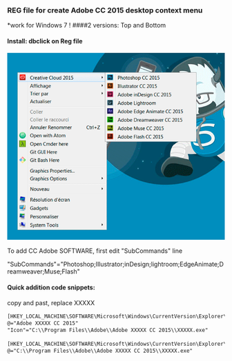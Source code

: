 ### REG file for create Adobe CC 2015 desktop context menu
*work for Windows 7 !
####2 versions: Top and Bottom
#### Install: dbclick on Reg file

![context](https://github.com/manolenso/CC2015-context-menu/blob/master/screen/capture.png)

To add CC Adobe SOFTWARE, first edit "SubCommands" line

"SubCommands"="Photoshop;Illustrator;inDesign;lightroom;EdgeAnimate;Dreamweaver;Muse;Flash"


#### Quick addition code snippets:
copy and past, replace XXXXX


````reg
[HKEY_LOCAL_MACHINE\SOFTWARE\Microsoft\Windows\CurrentVersion\Explorer\CommandStore\shell\XXXXX]
@="Adobe XXXXX CC 2015"
"Icon"="C:\\Program Files\\Adobe\\Adobe XXXXX CC 2015\\XXXXX.exe"

[HKEY_LOCAL_MACHINE\SOFTWARE\Microsoft\Windows\CurrentVersion\Explorer\CommandStore\shell\XXXXX\command]
@="C:\\Program Files\\Adobe\\Adobe XXXXX CC 2015\\XXXXX.exe"
````
